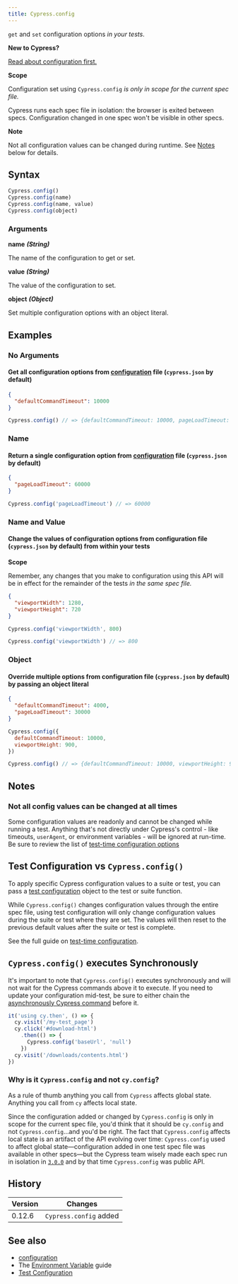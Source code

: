```yaml
---
title: Cypress.config
---
```


`get` and `set` configuration options _in your tests_.

<Alert type="info">

<strong class="alert-header">New to Cypress?</strong>

[Read about configuration first.](/guides/references/configuration)

</Alert>

<Alert type="warning">

<strong class="alert-header">Scope</strong>

Configuration set using `Cypress.config` _is only in scope for the current spec
file._

Cypress runs each spec file in isolation: the browser is exited between specs.
Configuration changed in one spec won't be visible in other specs.

</Alert>

<Alert type="warning">

<strong class="alert-header">Note</strong>

Not all configuration values can be changed during runtime. See [Notes](#Notes)
below for details.

</Alert>

## Syntax

```javascript
Cypress.config()
Cypress.config(name)
Cypress.config(name, value)
Cypress.config(object)
```

### Arguments

**<Icon name="angle-right"></Icon> name** **_(String)_**

The name of the configuration to get or set.

**<Icon name="angle-right"></Icon> value** **_(String)_**

The value of the configuration to set.

**<Icon name="angle-right"></Icon> object** **_(Object)_**

Set multiple configuration options with an object literal.

## Examples

### No Arguments

#### Get all configuration options from [configuration](/guides/references/configuration) file (`cypress.json` by default)

```json
{
  "defaultCommandTimeout": 10000
}
```

<!-- textlint-disable -->

```javascript
Cypress.config() // => {defaultCommandTimeout: 10000, pageLoadTimeout: 30000, ...}
```

<!-- textlint-enable -->

### Name

#### Return a single configuration option from [configuration](/guides/references/configuration) file (`cypress.json` by default)

```json
{
  "pageLoadTimeout": 60000
}
```

```javascript
Cypress.config('pageLoadTimeout') // => 60000
```

### Name and Value

#### Change the values of configuration options from configuration file (`cypress.json` by default) from within your tests

<Alert type="warning">

<strong class="alert-header">Scope</strong>

Remember, any changes that you make to configuration using this API will be
in effect for the remainder of the tests _in the same spec file._

</Alert>

```json
{
  "viewportWidth": 1280,
  "viewportHeight": 720
}
```

```javascript
Cypress.config('viewportWidth', 800)

Cypress.config('viewportWidth') // => 800
```

### Object

#### Override multiple options from configuration file (`cypress.json` by default) by passing an object literal

```json
{
  "defaultCommandTimeout": 4000,
  "pageLoadTimeout": 30000
}
```

```javascript
Cypress.config({
  defaultCommandTimeout: 10000,
  viewportHeight: 900,
})

Cypress.config() // => {defaultCommandTimeout: 10000, viewportHeight: 900, ...}
```

## Notes

### Not all config values can be changed at all times

Some configuration values are readonly and cannot be changed while running a test. Anything
that's not directly under Cypress's control - like timeouts, `userAgent`, or
environment variables - will be ignored at run-time. Be sure to review the list of
[test-time configuration options](/guides/references/configuration##Test-time-overrides)

## Test Configuration vs `Cypress.config()`

To apply specific Cypress configuration values to a suite or test, you can pass a
[test configuration](/guides/references/configuration#Test-Configuration) object
to the test or suite function.

While `Cypress.config()` changes configuration values through the entire spec
file, using test configuration will only change configuration values during the
suite or test where they are set. The values will then reset to the previous
default values after the suite or test is complete.

See the full guide on [test-time configuration](/guides/references/configuration#Test-time-overrides).

## `Cypress.config()` executes Synchronously

It's important to note that `Cypress.config()` executes synchronously and will not wait for the Cypress commands above it to execute.
If you need to update your configuration mid-test, be sure to either chain the
[asynchronously Cypress command](/guides/core-concepts/introduction-to-cypress#Commands-Are-Asynchronous) before it.

```javascript
it('using cy.then', () => {
  cy.visit('/my-test_page')
  cy.click('#download-html')
    .then(() => {
      Cypress.config('baseUrl', 'null')
    })
  cy.visit('/downloads/contents.html')
})
```

### Why is it `Cypress.config` and not `cy.config`?

As a rule of thumb anything you call from `Cypress` affects global state.
Anything you call from `cy` affects local state.

Since the configuration added or changed by `Cypress.config` is only in scope
for the current spec file, you'd think that it should be `cy.config` and not
`Cypress.config`&hellip;and you'd be right. The fact that `Cypress.config`
affects local state is an artifact of the API evolving over time:
`Cypress.config` used to affect global state&mdash;configuration added in one
test spec file was available in other specs&mdash;but the Cypress team wisely
made each spec run in isolation in [`3.0.0`](/guides/references/changelog#3-0-0)
and by that time `Cypress.config` was public API.

## History

| Version | Changes                |
| ------- | ---------------------- |
| 0.12.6  | `Cypress.config` added |

## See also

- [configuration](/guides/references/configuration)
- The [Environment Variable](/guides/guides/environment-variables) guide
- [Test Configuration](/guides/references/configuration#Test-Configuration)
